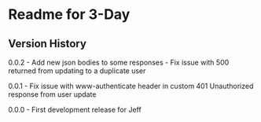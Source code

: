 # Readme for 3-Day

## Version History

0.0.2 - Add new json bodies to some responses
      - Fix issue with 500 returned from updating to a duplicate user

0.0.1 - Fix issue with www-authenticate header in custom 401 Unauthorized response from user update

0.0.0 - First development release for Jeff
